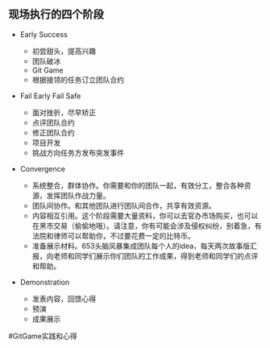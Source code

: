 ## 现场执行的四个阶段

* Early Success
	* 初尝甜头，提高兴趣
	* 团队破冰
	* Git Game
	* 根据接领的任务订立团队合约
* Fail Early Fail Safe
	* 面对挫折，尽早矫正
	* 点评团队合约
	* 修正团队合约
	* 项目开发
	* 挑战方向任务方发布突发事件
* Convergence
	* 系统整合，群体协作。你需要和你的团队一起，有效分工，整合各种资源，发挥团队作战力量。
	* 团队间协作。和其他团队进行团队间合作，共享有效资源。
	* 内容相互引用。这个阶段需要大量资料，你可以去官办市场购买，也可以在黑市交易（偷偷地哦）。请注意，你有可能会涉及侵权纠纷，别着急，有法院和律师可以帮助你，不过要花费一定的比特币。
	* 准备展示材料。653头脑风暴集成团队每个人的idea，每天两次故事版汇报，向老师和同学们展示你们团队的工作成果，得到老师和同学们的点评和帮助。


* Demonstration
	* 发表内容，回馈心得
	* 预演
	* 成果展示

#GitGame实践和心得




